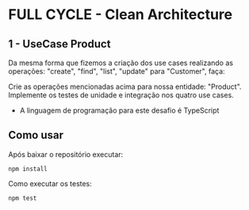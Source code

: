 # FULL CYCLE - Clean Architecture
## 1 - UseCase Product
Da mesma forma que fizemos a criação dos use cases realizando as operações: "create", "find", "list", "update" para "Customer", faça:

Crie as operações mencionadas acima para nossa entidade: "Product".
Implemente os testes de unidade e integração nos quatro use cases.
* A linguagem de programação para este desafio é TypeScript


## Como usar
Após baixar o repositório executar:

```npm install```

Como executar os testes:

```npm test```